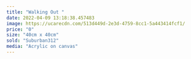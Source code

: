 ```yaml
---
title: "Walking Out "
date: 2022-04-09 13:18:38.457483
image: https://ucarecdn.com/513d449d-2e3d-4759-8cc1-5a443414fcf1/
price: "0"
size: "40cm x 40cm"
sold: "Suburban312"
media: "Acrylic on canvas"
---
```


